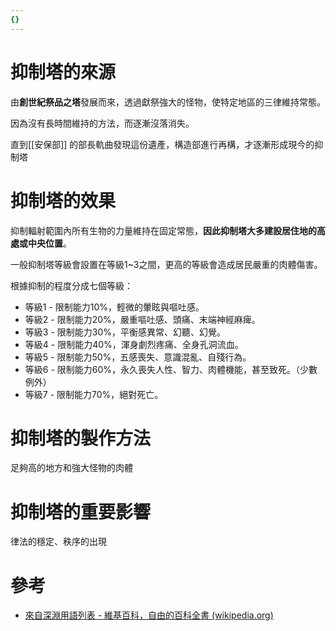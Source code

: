 ```yaml
---
{}
---
```

# 抑制塔的來源

由**創世紀祭品之塔**發展而來，透過獻祭強大的怪物，使特定地區的三律維持常態。

因為沒有長時間維持的方法，而逐漸沒落消失。

直到[[安保部]] 的部長軌曲發現這份遺產，構造部進行再構，才逐漸形成現今的抑制塔

# 抑制塔的效果

抑制輻射範圍內所有生物的力量維持在固定常態，**因此抑制塔大多建設居住地的高處或中央位置**。

一般抑制塔等級會設置在等級1~3之間，更高的等級會造成居民嚴重的肉體傷害。

根據抑制的程度分成七個等級：

- 等級1 - 限制能力10%，輕微的暈眩與嘔吐感。
- 等級2 - 限制能力20%，嚴重嘔吐感、頭痛、末端神經麻痺。
- 等級3 - 限制能力30%，平衡感異常、幻聽、幻覺。
- 等級4 - 限制能力40%，渾身劇烈疼痛、全身孔洞流血。
- 等級5 - 限制能力50%，五感喪失、意識混亂、自殘行為。
- 等級6 - 限制能力60%，永久喪失人性、智力、肉體機能，甚至致死。（少數例外）
- 等級7 - 限制能力70%，絕對死亡。

# 抑制塔的製作方法

足夠高的地方和強大怪物的肉體

# 抑制塔的重要影響

律法的穩定、秩序的出現

# 參考

- [來自深淵用語列表 - 維基百科，自由的百科全書 (wikipedia.org)](https://zh.wikipedia.org/wiki/%E4%BE%86%E8%87%AA%E6%B7%B1%E6%B7%B5%E7%94%A8%E8%AA%9E%E5%88%97%E8%A1%A8)